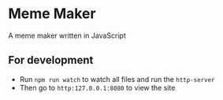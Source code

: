 # Meme Maker
A meme maker written in JavaScript

## For development
- Run `npm run watch` to watch all files and run the `http-server`
- Then go to `http:127.0.0.1:8080` to view the site
